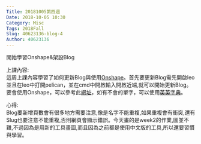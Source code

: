 ```yaml
---
Title: 20181005第四週
Date: 2018-10-05 10:30
Category: Misc
Tags: 2018Fall
Slug: 40623136-blog-4
Author: 40623136
---
```


開始學習Onshape&架設Blog

<!-- PELICAN_END_SUMMARY -->

上課內容:<br>                                                                                                                                                                 這周上課內容學習了如何更新Blog與使用[Onshape](https://www.onshape.com/)。首先要更新Blog需先開啟leo並且在leo中打開pelican，並在cmd中開啟輸入開啟近端,就可以開始更新Blog。要會使用Onshape，可以參考此[網址](http://mde.tw/cadp2018/downloads/1-1-Lesson%20Plan.pdf)，如有不會的單字，可以使用[英英字典](https://www.merriam-webster.com/)。


心得:<br>                                                                                                                                                                            Blog要新增頁數會有很多地方需要注意,像是名字不能重複,如果重複會有衝突,還有Slug也要注意不能重複,否則網頁會顯示錯誤。今天畫的是week2的作業,圖並不難,不過因為是用新的工具畫圖,而且因為之前都是使用中文版的工具,所以還要習慣與學習。